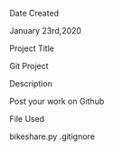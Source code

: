Date Created

January 23rd,2020

Project Title

Git Project

Description

Post your work on Github

File Used

bikeshare.py .gitignore

